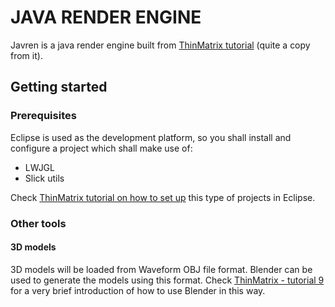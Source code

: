 # JAVA RENDER ENGINE
Javren is a java render engine built from [ThinMatrix tutorial](https://www.youtube.com/user/ThinMatrix) (quite a copy from it).

## Getting started

### Prerequisites
Eclipse is used as the development platform, so you shall install and configure a project which shall make use of:

- LWJGL
- Slick utils

Check [ThinMatrix tutorial on how to set up](https://www.youtube.com/watch?v=Jdkq-aSFEA0) this type of projects in Eclipse.

### Other tools
#### 3D models
3D models will be loaded from Waveform OBJ file format. Blender can be used to generate the models using this format. Check [ThinMatrix - tutorial 9 ](https://www.youtube.com/watch?annotation_id=annotation_3023189627&feature=iv&src_vid=50Y9u7K0PZo&v=KMWUjNE0fYI) for a very brief introduction of how to use Blender in this way.
